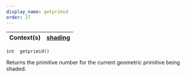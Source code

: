 ```yaml
---
display_name: getprimid
order: 27
---
```

| Context(s) | [shading](../contexts/shading.html) |
| --- | --- |

`int  getprimid()`

Returns the primitive number for the current geometric primitive being shaded.

